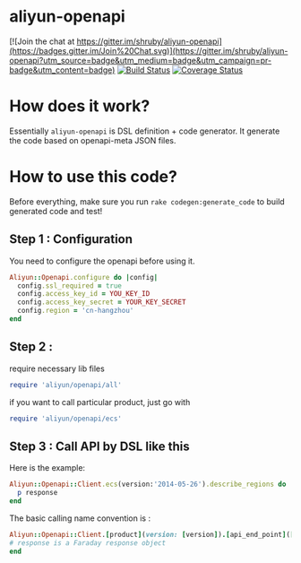 # aliyun-openapi

[![Join the chat at https://gitter.im/shruby/aliyun-openapi](https://badges.gitter.im/Join%20Chat.svg)](https://gitter.im/shruby/aliyun-openapi?utm_source=badge&utm_medium=badge&utm_campaign=pr-badge&utm_content=badge)
[![Build Status](https://travis-ci.org/genewoo/aliyun-openapi-ruby-sdk.svg)](https://travis-ci.org/genewoo/aliyun-openapi-ruby-sdk)
[![Coverage Status](https://coveralls.io/repos/genewoo/aliyun-openapi-ruby-sdk/badge.svg?branch=master&service=github)](https://coveralls.io/github/genewoo/aliyun-openapi-ruby-sdk?branch=master)

# How does it work?

Essentially ```aliyun-openapi``` is DSL definition + code generator. It generate the code based on openapi-meta JSON files.

# How to use this code?

Before everything, make sure you run ```rake codegen:generate_code``` to build generated code and test!

## Step 1 : Configuration

You need to configure the openapi before using it.

```ruby
Aliyun::Openapi.configure do |config|
  config.ssl_required = true
  config.access_key_id = YOU_KEY_ID
  config.access_key_secret = YOUR_KEY_SECRET
  config.region = 'cn-hangzhou'
end
```


## Step 2 : 
require necessary lib files
```ruby
require 'aliyun/openapi/all'
```

if you want to call particular product, just go with
```ruby
require 'aliyun/openapi/ecs'
```


## Step 3 : Call API by DSL like this

Here is the example:

```ruby
Aliyun::Openapi::Client.ecs(version:'2014-05-26').describe_regions do |response|
  p response
end
```

The basic calling name convention is :
```ruby
Aliyun::Openapi::Client.[product](version: [version]).[api_end_point]([param_key]: [param_value] ...) do |resposne|
# response is a Faraday response object
end
```
